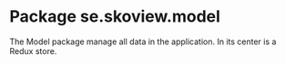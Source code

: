 # Package se.skoview.model

The Model package manage all data in the application. In its center is a Redux store.